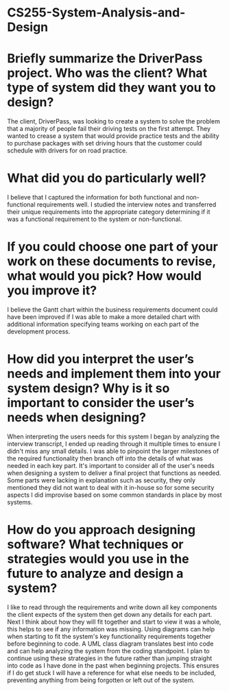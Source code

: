 # CS255-System-Analysis-and-Design

# Briefly summarize the DriverPass project. Who was the client? What type of system did they want you to design?
The client, DriverPass, was looking to create a system to solve the problem that a majority of people fail their driving tests on the first attempt. They wanted to crease a system that would provide practice tests and the ability to purchase packages with set driving hours that the customer could schedule with drivers for on road practice. 

# What did you do particularly well?
I believe that I captured the information for both functional and non-functional requirements well. I studied the interview notes and transferred their unique requirements into the appropriate category determining if it was a functional requirement to the system or non-functional. 

# If you could choose one part of your work on these documents to revise, what would you pick? How would you improve it?
I believe the Gantt chart within the business requirements document could have been improved if I was able to make a more detailed chart with additional information specifying teams working on each part of the development process. 

# How did you interpret the user’s needs and implement them into your system design? Why is it so important to consider the user’s needs when designing?
When interpreting the users needs for this system I began by analyzing the interview transcript, I ended up reading through it multiple times to ensure I didn't miss any small details. I was able to pinpoint the larger milestones of the required functionality then branch off into the details of what was needed in each key part. It's important to consider all of the user's needs when designing a system to deliver a final project that functions as needed. Some parts were lacking in explanation such as security, they only mentioned they did not want to deal with it in-house so for some security aspects I did improvise based on some common standards in place by most systems. 

# How do you approach designing software? What techniques or strategies would you use in the future to analyze and design a system?
I like to read through the requirements and write down all key components the client expects of the system then get down any details for each part. Next I think about how they will fit together and start to view it was a whole, this helps to see if any information was missing. Using diagrams can help when starting to fit the system's key functionality requirements together before beginning to code. A UML class diagram translates best into code and can help analyzing the system from the coding standpoint. I plan to continue using these strategies in the future rather than jumping straight into code as I have done in the past when beginning projects. This ensures if I do get stuck I will have a reference for what else needs to be included, preventing anything from being forgotten or left out of the system. 

